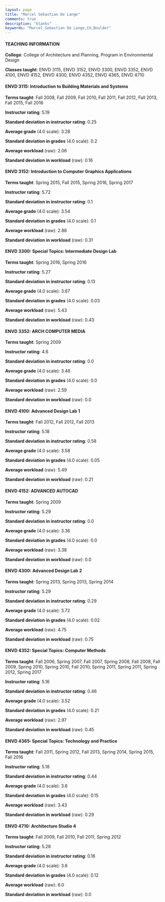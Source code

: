 ```yaml
---
layout: page
title: "Marcel Sebastian De Lange" 
comments: true
description: "blanks"
keywords: "Marcel Sebastian De Lange,CU,Boulder"
---
```

<head>
<script src="https://ajax.googleapis.com/ajax/libs/jquery/2.1.3/jquery.min.js"></script>
<script src="https://dl.dropboxusercontent.com/s/pc42nxpaw1ea4o9/highcharts.js?dl=0"></script>
<!-- <script src="../assets/js/highcharts.js"></script> -->
<style type="text/css">@font-face {
	font-family: "Bebas Neue";
	src: url(https://www.filehosting.org/file/details/544349/BebasNeue Regular.otf) format("opentype");
	}
	h1.Bebas { 
		font-family: "Bebas Neue", Verdana, Tahoma;
	}
</style>
</head>
	   
#### TEACHING INFORMATION

**College**: College of Architecture and Planning, Program in Environmental Design

**Classes taught**: ENVD 3115, ENVD 3152, ENVD 3300, ENVD 3352, ENVD 4100, ENVD 4152, ENVD 4300, ENVD 4352, ENVD 4365, ENVD 4710

#### ENVD 3115: Introduction to Building Materials and Systems

**Terms taught**: Fall 2008, Fall 2009, Fall 2010, Fall 2011, Fall 2012, Fall 2013, Fall 2015, Fall 2016

**Instructor rating**: 5.19

**Standard deviation in instructor rating**: 0.25

**Average grade** (4.0 scale): 3.28

**Standard deviation in grades** (4.0 scale): 0.2

**Average workload** (raw): 2.06

**Standard deviation in workload** (raw): 0.16

#### ENVD 3152: Introduction to Computer Graphics Applications

**Terms taught**: Spring 2015, Fall 2015, Spring 2016, Spring 2017

**Instructor rating**: 5.72

**Standard deviation in instructor rating**: 0.1

**Average grade** (4.0 scale): 3.54

**Standard deviation in grades** (4.0 scale): 0.1

**Average workload** (raw): 2.88

**Standard deviation in workload** (raw): 0.31

#### ENVD 3300: Special Topics: Intermediate Design Lab

**Terms taught**: Spring 2016, Spring 2016

**Instructor rating**: 5.27

**Standard deviation in instructor rating**: 0.13

**Average grade** (4.0 scale): 3.67

**Standard deviation in grades** (4.0 scale): 0.03

**Average workload** (raw): 5.43

**Standard deviation in workload** (raw): 0.43

#### ENVD 3352: ARCH COMPUTER MEDIA

**Terms taught**: Spring 2009

**Instructor rating**: 4.6

**Standard deviation in instructor rating**: 0.0

**Average grade** (4.0 scale): 3.48

**Standard deviation in grades** (4.0 scale): 0.0

**Average workload** (raw): 2.59

**Standard deviation in workload** (raw): 0.0

#### ENVD 4100: Advanced Design Lab 1

**Terms taught**: Fall 2012, Fall 2012, Fall 2013

**Instructor rating**: 5.18

**Standard deviation in instructor rating**: 0.58

**Average grade** (4.0 scale): 3.58

**Standard deviation in grades** (4.0 scale): 0.05

**Average workload** (raw): 5.49

**Standard deviation in workload** (raw): 0.21

#### ENVD 4152: ADVANCED AUTOCAD

**Terms taught**: Spring 2009

**Instructor rating**: 5.29

**Standard deviation in instructor rating**: 0.0

**Average grade** (4.0 scale): 3.36

**Standard deviation in grades** (4.0 scale): 0.0

**Average workload** (raw): 3.38

**Standard deviation in workload** (raw): 0.0

#### ENVD 4300: Advanced Design Lab 2

**Terms taught**: Spring 2013, Spring 2013, Spring 2014

**Instructor rating**: 5.29

**Standard deviation in instructor rating**: 0.29

**Average grade** (4.0 scale): 3.72

**Standard deviation in grades** (4.0 scale): 0.02

**Average workload** (raw): 4.75

**Standard deviation in workload** (raw): 0.75

#### ENVD 4352: Special Topics: Computer Methods

**Terms taught**: Fall 2006, Spring 2007, Fall 2007, Spring 2008, Fall 2008, Fall 2009, Spring 2010, Spring 2010, Fall 2010, Spring 2011, Spring 2011, Spring 2012, Spring 2017

**Instructor rating**: 5.16

**Standard deviation in instructor rating**: 0.46

**Average grade** (4.0 scale): 3.52

**Standard deviation in grades** (4.0 scale): 0.21

**Average workload** (raw): 2.97

**Standard deviation in workload** (raw): 0.45

#### ENVD 4365: Special Topics: Technology and Practice

**Terms taught**: Fall 2011, Spring 2012, Fall 2013, Spring 2014, Spring 2015, Fall 2016

**Instructor rating**: 5.18

**Standard deviation in instructor rating**: 0.44

**Average grade** (4.0 scale): 3.6

**Standard deviation in grades** (4.0 scale): 0.15

**Average workload** (raw): 3.43

**Standard deviation in workload** (raw): 0.29

#### ENVD 4710: Architecture Studio 4

**Terms taught**: Fall 2009, Fall 2010, Fall 2011, Spring 2012

**Instructor rating**: 5.28

**Standard deviation in instructor rating**: 0.16

**Average grade** (4.0 scale): 3.6

**Standard deviation in grades** (4.0 scale): 0.12

**Average workload** (raw): 6.0

**Standard deviation in workload** (raw): 0.0

